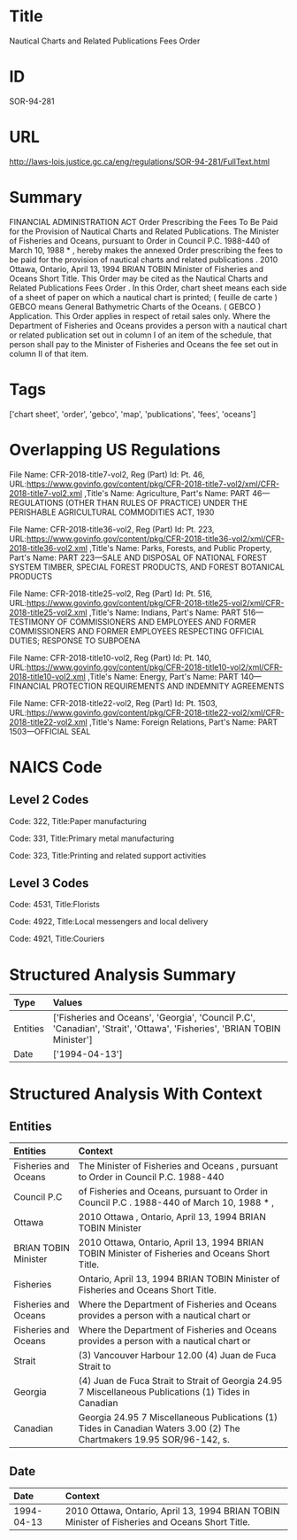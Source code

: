 # Title
Nautical Charts and Related Publications Fees Order


# ID
SOR-94-281

# URL
http://laws-lois.justice.gc.ca/eng/regulations/SOR-94-281/FullText.html


# Summary
FINANCIAL ADMINISTRATION ACT Order Prescribing the Fees To Be Paid for the Provision of Nautical Charts and Related Publications.
The Minister of Fisheries and Oceans, pursuant to Order in Council P.C. 1988-440 of March 10, 1988 * , hereby makes the annexed  Order prescribing the fees to be paid for the provision of nautical charts and related publications .
2010 Ottawa, Ontario, April 13, 1994 BRIAN TOBIN Minister of Fisheries and Oceans Short Title.
This Order may be cited as the  Nautical Charts and Related Publications Fees Order .
In this Order, chart sheet  means each side of a sheet of paper on which a nautical chart is printed; ( feuille de carte ) GEBCO  means General Bathymetric Charts of the Oceans.
( GEBCO ) Application.
This Order applies in respect of retail sales only.
Where the Department of Fisheries and Oceans provides a person with a nautical chart or related publication set out in column I of an item of the schedule, that person shall pay to the Minister of Fisheries and Oceans the fee set out in column II of that item.


# Tags
['chart sheet', 'order', 'gebco', 'map', 'publications', 'fees', 'oceans']


# Overlapping US Regulations
File Name: CFR-2018-title7-vol2, Reg (Part) Id: Pt. 46, URL:https://www.govinfo.gov/content/pkg/CFR-2018-title7-vol2/xml/CFR-2018-title7-vol2.xml
,Title's Name: Agriculture, Part's Name: PART 46—REGULATIONS (OTHER THAN RULES OF PRACTICE) UNDER THE PERISHABLE AGRICULTURAL COMMODITIES ACT, 1930

File Name: CFR-2018-title36-vol2, Reg (Part) Id: Pt. 223, URL:https://www.govinfo.gov/content/pkg/CFR-2018-title36-vol2/xml/CFR-2018-title36-vol2.xml
,Title's Name: Parks, Forests, and Public Property, Part's Name: PART 223—SALE AND DISPOSAL OF NATIONAL FOREST SYSTEM TIMBER, SPECIAL FOREST PRODUCTS, AND FOREST BOTANICAL PRODUCTS

File Name: CFR-2018-title25-vol2, Reg (Part) Id: Pt. 516, URL:https://www.govinfo.gov/content/pkg/CFR-2018-title25-vol2/xml/CFR-2018-title25-vol2.xml
,Title's Name: Indians, Part's Name: PART 516—TESTIMONY OF COMMISSIONERS AND EMPLOYEES AND FORMER COMMISSIONERS AND FORMER EMPLOYEES RESPECTING OFFICIAL DUTIES; RESPONSE TO SUBPOENA

File Name: CFR-2018-title10-vol2, Reg (Part) Id: Pt. 140, URL:https://www.govinfo.gov/content/pkg/CFR-2018-title10-vol2/xml/CFR-2018-title10-vol2.xml
,Title's Name: Energy, Part's Name: PART 140—FINANCIAL PROTECTION REQUIREMENTS AND INDEMNITY AGREEMENTS

File Name: CFR-2018-title22-vol2, Reg (Part) Id: Pt. 1503, URL:https://www.govinfo.gov/content/pkg/CFR-2018-title22-vol2/xml/CFR-2018-title22-vol2.xml
,Title's Name: Foreign Relations, Part's Name: PART 1503—OFFICIAL SEAL




# NAICS Code
## Level 2 Codes
Code: 322, Title:Paper manufacturing

Code: 331, Title:Primary metal manufacturing

Code: 323, Title:Printing and related support activities




## Level 3 Codes
Code: 4531, Title:Florists

Code: 4922, Title:Local messengers and local delivery

Code: 4921, Title:Couriers







# Structured Analysis Summary
| Type     | Values                                                                                                                  |
|:---------|:------------------------------------------------------------------------------------------------------------------------|
| Entities | ['Fisheries and Oceans', 'Georgia', 'Council P.C', 'Canadian', 'Strait', 'Ottawa', 'Fisheries', 'BRIAN TOBIN Minister'] |
| Date     | ['1994-04-13']                                                                                                          |


# Structured Analysis With Context
 


## Entities
| Entities             | Context                                                                                                                  |
|:---------------------|:-------------------------------------------------------------------------------------------------------------------------|
| Fisheries and Oceans | The Minister of  Fisheries and Oceans , pursuant to Order in Council P.C. 1988-440                                       |
| Council P.C          | of Fisheries and Oceans, pursuant to Order in Council P.C . 1988-440 of March 10, 1988 * ,                               |
| Ottawa               | 2010  Ottawa , Ontario, April 13, 1994 BRIAN TOBIN Minister                                                              |
| BRIAN TOBIN Minister | 2010 Ottawa, Ontario, April 13, 1994  BRIAN TOBIN Minister  of Fisheries and Oceans Short Title.                         |
| Fisheries            | Ontario, April 13, 1994 BRIAN TOBIN Minister of Fisheries  and Oceans Short Title.                                       |
| Fisheries and Oceans | Where the Department of  Fisheries and Oceans provides a person with a nautical chart or                                 |
| Fisheries and Oceans | Where the Department of  Fisheries and Oceans provides a person with a nautical chart or                                 |
| Strait               | (3) Vancouver Harbour 12.00 (4) Juan de Fuca Strait  to                                                                  |
| Georgia              | (4) Juan de Fuca Strait to Strait of Georgia 24.95 7 Miscellaneous Publications (1) Tides in Canadian                    |
| Canadian             | Georgia 24.95 7 Miscellaneous Publications (1) Tides in Canadian  Waters  3.00 (2) The Chartmakers  19.95 SOR/96-142, s. |


## Date
| Date       | Context                                                                                        |
|:-----------|:-----------------------------------------------------------------------------------------------|
| 1994-04-13 | 2010 Ottawa, Ontario, April 13, 1994 BRIAN TOBIN Minister of Fisheries and Oceans Short Title. |


